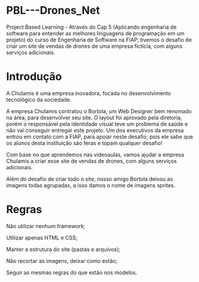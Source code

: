 # PBL---Drones_Net
Project Based Learning - Através do Cap 5 (Aplicando engenharia de software para entender as melhores linguagens de programação em um projeto) do curso de Engenharia de Software na FIAP, tivemos o desafio de criar um site de vendas de drones de uma empresa fictícia, com alguns serviços adicionais.

# Introdução

A Chulamis é uma empresa inovadora, focada no desenvolvimento tecnológico da sociedade.

A empresa Chulamis contratou o Bortola, um Web Designer bem renomado na área, para desenvolver seu site. O layout foi aprovado pela diretoria, porém o responsável pela identidade visual teve um problema de saúde e não vai conseguir entregar este projeto. Um dos executivos da empresa entrou em contato com a FIAP, para apoiar neste desafio, pois ele sabe que os alunos desta instituição são feras e topam qualquer desafio!   

Com base no que aprendemos nas videoaulas, vamos ajudar a empresa Chulamis a criar esse site de vendas de drones, com alguns serviços adicionais.

Além do desafio de criar todo o site, nosso amigo Bortola deixou as imagens todas agrupadas, a isso damos o nome de imagens sprites.

# Regras

Não utilizar nenhum framework;

Utilizar apenas HTML e CSS;

Manter a estrutura do site (pastas e arquivos);

Não recortar as imagens, deixar como estão;

Seguir as mesmas regras do que estão nos modelos.
